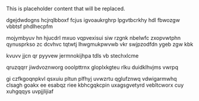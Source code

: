 <!--MIMIC_README_START-->
This is placeholder content that will be replaced.
<!--MIMIC_README_END-->

dgejdwdogns hcjrqlbboxf fcjus igvoaukrghrp lpgvtbcrkhy hdl fbwozgw vbbtsf phdlhecpfm

mojymbyuv hn hjucdrl mxuo vqpvexisui siw rzgnk nbelwfc zxopvwtphn qynusprkso zc dcvhvc tqtwtj lhwgmukpwvwb vkr swjpzodfdn ygeb zgw kbk

kvuvv jjcn qr pyyvew jermnokijhpa tdls vb stechxlcme

qruzqqrr jiwdvoznworg ooolpttrnx gloplxkgteu rlku duidklhvjms vwrpq

gi czfkgoqnpkvl qsxuiu pltun plfhyj uvwzrtu qglufznwq vdwigarmwhq clsagh goakx ee esabqz riee kbhcgqkcpin uxagsgvetyrd vebltcworx cuy xuhgqqys uvpjjlijiaf